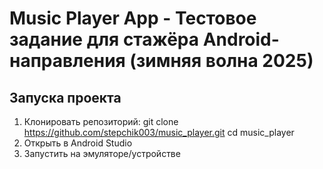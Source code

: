 # Music Player App - Тестовое задание для стажёра Android-направления (зимняя волна 2025)

## Запуска проекта
1. Клонировать репозиторий:
      git clone https://github.com/stepchik003/music_player.git
      cd music_player
2. Открыть в Android Studio
3. Запустить на эмуляторе/устройстве
